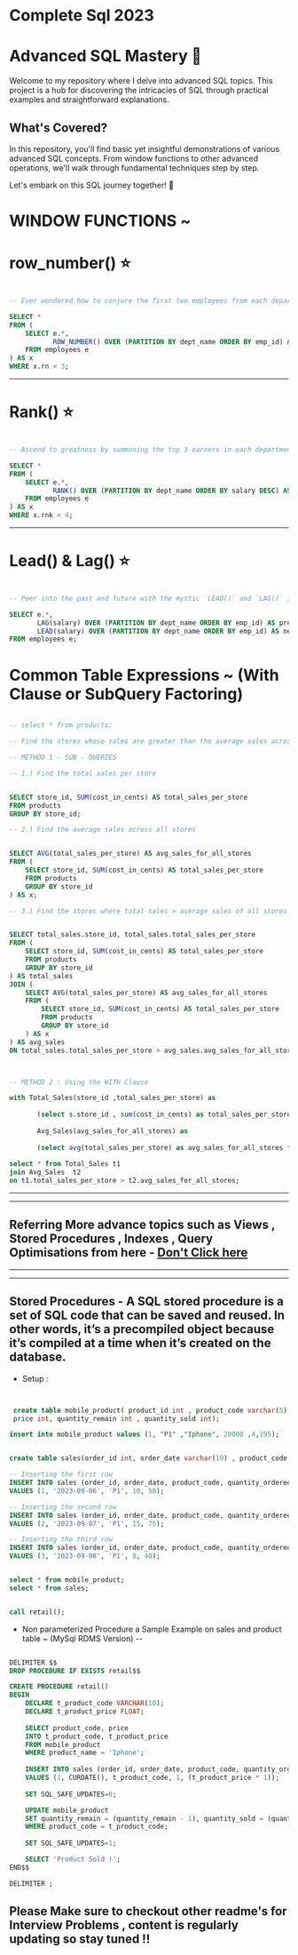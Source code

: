 # Complete Sql 2023

# Advanced SQL Mastery :crystal_ball:

Welcome to my repository where I delve into advanced SQL topics. This project is a hub for discovering the intricacies of SQL through practical examples and straightforward explanations.

## What's Covered?

In this repository, you'll find basic yet insightful demonstrations of various advanced SQL concepts. From window functions to other advanced operations, we'll walk through fundamental techniques step by step.

Let's embark on this SQL journey together! :rocket:


# WINDOW FUNCTIONS ~
 
  # row_number()  :star:



```sql

-- Ever wondered how to conjure the first two employees from each department who embarked on the company adventure? Behold the `ROW_NUMBER()` spell:

SELECT *
FROM (
    SELECT e.*,
           ROW_NUMBER() OVER (PARTITION BY dept_name ORDER BY emp_id) AS rn
    FROM employees e
) AS x
WHERE x.rn < 3;

```

-------

  # Rank()  :star:


```sql

-- Ascend to greatness by summoning the top 3 earners in each department through the `RANK()` enchantment:

SELECT *
FROM (
    SELECT e.*,
           RANK() OVER (PARTITION BY dept_name ORDER BY salary DESC) AS rnk
    FROM employees e
) AS x
WHERE x.rnk < 4;

```

-------

  # Lead() & Lag()  :star:


```sql

-- Peer into the past and future with the mystic `LEAD()` and `LAG()` incantations, unlocking the wisdom of adjacent records:

SELECT e.*,
       LAG(salary) OVER (PARTITION BY dept_name ORDER BY emp_id) AS prev_emp_salary,
       LEAD(salary) OVER (PARTITION BY dept_name ORDER BY emp_id) AS next_emp_salary
FROM employees e;

```


  # Common Table Expressions ~ (With Clause or SubQuery Factoring)


```sql

-- select * from products;

-- Find the stores whose sales are greater than the average sales across all stores

-- METHOD 1 - SUB - QUERIES

-- 1.) Find the total sales per store


SELECT store_id, SUM(cost_in_cents) AS total_sales_per_store
FROM products
GROUP BY store_id;

-- 2.) Find the average sales across all stores


SELECT AVG(total_sales_per_store) AS avg_sales_for_all_stores
FROM (
    SELECT store_id, SUM(cost_in_cents) AS total_sales_per_store
    FROM products
    GROUP BY store_id
) AS x;

-- 3.) Find the stores where total sales > average sales of all stores


SELECT total_sales.store_id, total_sales.total_sales_per_store
FROM (
    SELECT store_id, SUM(cost_in_cents) AS total_sales_per_store
    FROM products
    GROUP BY store_id
) AS total_sales
JOIN (
    SELECT AVG(total_sales_per_store) AS avg_sales_for_all_stores
    FROM (
        SELECT store_id, SUM(cost_in_cents) AS total_sales_per_store
        FROM products
        GROUP BY store_id
    ) AS x
) AS avg_sales
ON total_sales.total_sales_per_store > avg_sales.avg_sales_for_all_stores;

```

```sql


-- METHOD 2 : Using the WITH Clause

with Total_Sales(store_id ,total_sales_per_store) as 
       
       (select s.store_id , sum(cost_in_cents) as total_sales_per_store from products s group by store_id) ,
       
       Avg_Sales(avg_sales_for_all_stores) as 
       
       (select avg(total_sales_per_store) as avg_sales_for_all_stores from Total_Sales)
       
select * from Total_Sales t1 
join Avg_Sales  t2
on t1.total_sales_per_store > t2.avg_sales_for_all_stores;

```

---
---

## Referring More advance topics such as Views , Stored Procedures , Indexes , Query Optimisations  from here - [Don't Click here](https://roadmap.sh/sql)

---
---

##  Stored Procedures  - A SQL stored procedure is a set of SQL code that can be saved and reused. In other words, it’s a precompiled object because it’s compiled at a time when it’s created on the database. 

* Setup : 

```sql


 create table mobile_product( product_id int , product_code varchar(5) ,product_name varchar(10),
 price int, quantity_remain int , quantity_sold int);

insert into mobile_product values (1, "P1" ,"Iphone", 20000 ,4,195);


create table sales(order_id int, order_date varchar(10) , product_code varchar(10) , quantity_ordered int , sales_price int);

-- Inserting the first row
INSERT INTO sales (order_id, order_date, product_code, quantity_ordered, sales_price)
VALUES (1, '2023-09-06', 'P1', 10, 50);

-- Inserting the second row
INSERT INTO sales (order_id, order_date, product_code, quantity_ordered, sales_price)
VALUES (2, '2023-09-07', 'P1', 15, 75);

-- Inserting the third row
INSERT INTO sales (order_id, order_date, product_code, quantity_ordered, sales_price)
VALUES (3, '2023-09-08', 'P1', 8, 40);


select * from mobile_product;
select * from sales;


call retail();

```


* Non parameterized Procedure a Sample Example on sales and product table ~ (MySql RDMS Version) --


```sql

DELIMITER $$
DROP PROCEDURE IF EXISTS retail$$

CREATE PROCEDURE retail()
BEGIN
    DECLARE t_product_code VARCHAR(10);
    DECLARE t_product_price FLOAT;
    
    SELECT product_code, price
    INTO t_product_code, t_product_price
    FROM mobile_product
    WHERE product_name = 'Iphone';
    
    INSERT INTO sales (order_id, order_date, product_code, quantity_ordered, sales_price)
    VALUES (1, CURDATE(), t_product_code, 1, (t_product_price * 1));
    
    SET SQL_SAFE_UPDATES=0;

    UPDATE mobile_product
    SET quantity_remain = (quantity_remain - 1), quantity_sold = (quantity_sold + 1)
    WHERE product_code = t_product_code;
    
    SET SQL_SAFE_UPDATES=1;

    SELECT 'Product Sold !';
END$$

DELIMITER ;

```


## Please Make sure to checkout other readme's for Interview Problems , content is regularly updating so stay tuned !!
     
     

